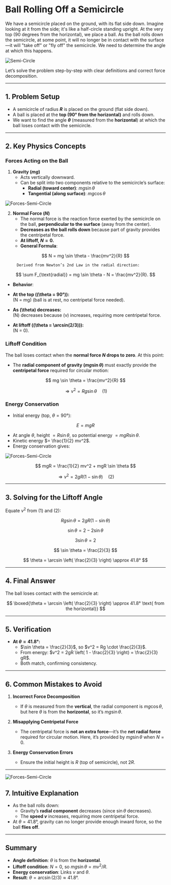 
# **Ball Rolling Off a Semicircle**

We have a semicircle placed on the ground, with its flat side down. Imagine looking at it from the side; it's like a half-circle standing upright. At the very top (90 degrees from the horizontal), we place a ball. As the ball rolls down the semicircle, at some point, it will no longer be in contact with the surface—it will "take off" or "fly off" the semicircle. We need to determine the angle at which this happens.

![Semi-Circle](images/Semi-Circle.png)

Let’s solve the problem step-by-step with clear definitions and correct force decomposition.

---

## **1. Problem Setup**
- A semicircle of radius **$R$** is placed on the ground (flat side down).
- A ball is placed at the **top (90° from the horizontal)** and rolls down.
- We want to find the angle **$\theta$** (measured from the **horizontal**) at which the ball loses contact with the semicircle.

---

## **2. Key Physics Concepts**
### **Forces Acting on the Ball**
1. **Gravity ($mg$)**  
   - Acts vertically downward.
   - Can be split into two components relative to the semicircle’s surface:
     - **Radial (toward center)**: $mg \sin \theta$
     - **Tangential (along surface)**: $mg \cos \theta$

![Forces-Semi-Circle](images/Forces-Semi-Circle.png)

2. **Normal Force ($N$)**  
   - The normal force is the reaction force exerted by the semicircle on the ball, **perpendicular to the surface** (away from the center).
   - **Decreases as the ball rolls down** because part of gravity provides the centripetal force.
   - **At liftoff, $N = 0$.**
   - **General Formula**:

$$
         N = mg \sin \theta - \frac{mv^2}{R}
$$

         Derived from Newton’s 2nd Law in the radial direction:

$$
         \sum F_{\text{radial}} = mg \sin \theta - N = \frac{mv^2}{R}.
$$

   - **Behavior**:

- **At the top (\(\theta = 90°\)):**  
  \(N = mg\) (ball is at rest, no centripetal force needed).

- **As \(\theta\) decreases:**  
  \(N\) decreases because \(v\) increases, requiring more centripetal force.

- **At liftoff (\(\theta = \arcsin(2/3)\)):**  
  \(N = 0\).

### **Liftoff Condition**
The ball loses contact when the **normal force $N$ drops to zero**. At this point:
- The **radial component of gravity ($mg \sin \theta$)** must exactly provide the **centripetal force** required for circular motion:

$$
  mg \sin \theta = \frac{mv^2}{R}
$$

$$
  \Rightarrow v^2 = Rg \sin \theta \quad \text{(1)}
$$

### **Energy Conservation**
- Initial energy (top, $\theta = 90°$):  

$$
  E = mgR
$$

- At angle $\theta$, height $= R \sin \theta$, so potential energy $= mgR \sin \theta$.  
- Kinetic energy $= \frac{1}{2} mv^2$.  
- Energy conservation gives:


![Forces-Semi-Circle](images/Forces-Semi-Circle.png)


$$
  mgR = \frac{1}{2} mv^2 + mgR \sin \theta
$$

$$
  \Rightarrow v^2 = 2gR (1 - \sin \theta) \quad \text{(2)}
$$

---

## **3. Solving for the Liftoff Angle**
Equate $v^2$ from (1) and (2):

$$
Rg \sin \theta = 2gR (1 - \sin \theta)
$$

$$
\sin \theta = 2 - 2 \sin \theta
$$

$$
3 \sin \theta = 2
$$

$$
\sin \theta = \frac{2}{3}
$$

$$
\theta = \arcsin \left( \frac{2}{3} \right) \approx 41.8°
$$

---

## **4. Final Answer**
The ball loses contact with the semicircle at:  

$$
\boxed{\theta = \arcsin \left( \frac{2}{3} \right) \approx 41.8° \text{ from the horizontal}}
$$

---

## **5. Verification**
- **At $\theta = 41.8°$:**
  - $\sin \theta = \frac{2}{3}$, so $v^2 = Rg \cdot \frac{2}{3}$.
  - From energy: $v^2 = 2gR \left( 1 - \frac{2}{3} \right) = \frac{2}{3} gR$.  
  - Both match, confirming consistency.

---

## **6. Common Mistakes to Avoid**
1. **Incorrect Force Decomposition**  
   - If $\theta$ is measured from the **vertical**, the radial component is $mg \cos \theta$, but here $\theta$ is from the **horizontal**, so it’s $mg \sin \theta$.

2. **Misapplying Centripetal Force**  
   - The centripetal force is **not an extra force**—it’s the **net radial force** required for circular motion. Here, it’s provided by $mg \sin \theta$ when $N = 0$.

3. **Energy Conservation Errors**  
   - Ensure the initial height is $R$ (top of semicircle), not $2R$.

---

![Forces-Semi-Circle](images/Forces-Semi-Circle.png)

## **7. Intuitive Explanation**
- As the ball rolls down:
  - Gravity’s **radial component** decreases (since $\sin \theta$ decreases).
  - The **speed $v$** increases, requiring more centripetal force.
- At $\theta = 41.8°$, gravity can no longer provide enough inward force, so the ball **flies off**.

---

## **Summary**
- **Angle definition**: $\theta$ is from the **horizontal**.
- **Liftoff condition**: $N = 0$, so $mg \sin \theta = mv^2 / R$.
- **Energy conservation**: Links $v$ and $\theta$.
- **Result**: $\theta = \arcsin(2/3) \approx 41.8°$.
